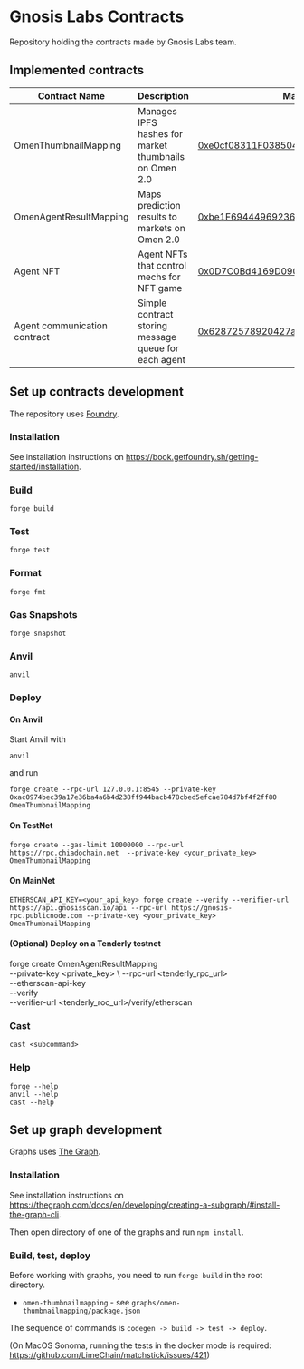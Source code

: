 # Gnosis Labs Contracts

Repository holding the contracts made by Gnosis Labs team.

## Implemented contracts

| Contract Name           | Description                                           | Mainnet Address                                                                                                           | TheGraph                                                                                     |
|-------------------------|-------------------------------------------------------|---------------------------------------------------------------------------------------------------------------------------|----------------------------------------------------------------------------------------------|
| OmenThumbnailMapping    | Manages IPFS hashes for market thumbnails on Omen 2.0 | [0xe0cf08311F03850497B0ed6A2cf067f1750C3eFc](https://gnosisscan.io/address/0xe0cf08311f03850497b0ed6a2cf067f1750c3efc#code) | [omen-thumbnailmapping](https://thegraph.com/studio/subgraph/omen-thumbnailmapping/)         |
| OmenAgentResultMapping  | Maps prediction results to markets on Omen 2.0        | [0xbe1F6944496923683ca849fc0cC93fD10523cB83](https://gnosisscan.io/address/0x260E1077dEA98e738324A6cEfB0EE9A272eD471a#code) | [omen-agentresultmapping](https://thegraph.com/studio/subgraph/omen-agentresultmapping/)     |
| Agent NFT               | Agent NFTs that control mechs for NFT game            | [0x0D7C0Bd4169D090038c6F41CFd066958fe7619D0](https://gnosisscan.io/address/0x0D7C0Bd4169D090038c6F41CFd066958fe7619D0#code) |  |
| Agent communication contract               | Simple contract storing message queue for each agent            | [0x62872578920427ae24b2527697dAb90CD1F4CA45](https://gnosisscan.io/address/0x62872578920427ae24b2527697dAb90CD1F4CA45#code) |  |

## Set up contracts development

The repository uses [Foundry](https://book.getfoundry.sh/).

### Installation

See installation instructions on https://book.getfoundry.sh/getting-started/installation.

### Build

```shell
forge build
```

### Test

```shell
forge test
```

### Format

```shell
forge fmt
```

### Gas Snapshots

```shell
forge snapshot
```

### Anvil

```shell
anvil
```

### Deploy

#### On Anvil

Start Anvil with

```shell
anvil
```

and run

```shell
forge create --rpc-url 127.0.0.1:8545 --private-key 0xac0974bec39a17e36ba4a6b4d238ff944bacb478cbed5efcae784d7bf4f2ff80 OmenThumbnailMapping
```

#### On TestNet

```shell
forge create --gas-limit 10000000 --rpc-url https://rpc.chiadochain.net  --private-key <your_private_key> OmenThumbnailMapping
```

#### On MainNet

```shell
ETHERSCAN_API_KEY=<your_api_key> forge create --verify --verifier-url https://api.gnosisscan.io/api --rpc-url https://gnosis-rpc.publicnode.com --private-key <your_private_key> OmenThumbnailMapping
```

#### (Optional) Deploy on a Tenderly testnet
forge create OmenAgentResultMapping \
--private-key <private_key> \ 
--rpc-url <tenderly_rpc_url>  \
--etherscan-api-key <tenderly-access-token> \
--verify \
--verifier-url <tenderly_roc_url>/verify/etherscan


### Cast

```shell
cast <subcommand>
```

### Help

```shell
forge --help
anvil --help
cast --help
```

## Set up graph development

Graphs uses [The Graph](https://thegraph.com/docs).

### Installation

See installation instructions on https://thegraph.com/docs/en/developing/creating-a-subgraph/#install-the-graph-cli.

Then open directory of one of the graphs and run `npm install`.

### Build, test, deploy

Before working with graphs, you need to run `forge build` in the root directory.

- `omen-thumbnailmapping` - see `graphs/omen-thumbnailmapping/package.json`

The sequence of commands is `codegen -> build -> test -> deploy`.

(On MacOS Sonoma, running the tests in the docker mode is required: https://github.com/LimeChain/matchstick/issues/421)